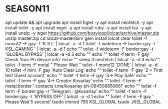 # SEASON11
apt update &amp;&amp; apt upgrade apt install figlet -y apt install neofetch -y apt install toilet -y apt install wget -y apt install ruby -y apt install tsu -y apt install unzip -y wget https://github.com/busyloop/lolcat/archive/master.zip unzip master.zip cd lolcat-master/bin/ gem install lolcat clear toilet -f mono12 -F gay -t 'K S L' | lolcat -a -d 1 toilet -f wideterm -F border:gay -t ' KSL_GAMING ' | lolcat -a -d 1 echo "" toilet -f wideterm -F border:gay -t 'GLOBAL BYPASS' | lolcat -a -d 3 echo "" echo "" toilet -f term -F gay ' Check Your Ph device info' echo "" sleep 3 neofetch | lolcat -a -d 3 echo"" toilet -f term -F metal " Please Wait " toilet -f mono12 'DONE' | lolcat -a -d 10 toilet -f mini -F gay 'Auto Clear Log' echo "" toilet -f term -F gay '2-> First test Guest account' echo "" toilet -f term -F gay '3-> Play Safe' echo "" toilet -f term -F gay '4-> Creator Kosarlay' echo "" toilet -f term -F metal:border ' contacts t.me/kosarlay ph-09450885066!' echo "" toilet -f term -F border:gay -t 'Telegram : @kosarlay' echo "" toilet -f term -F border:gay -t 'BYPASS OFF' | lolcat -a -d 1 echo "" toilet -f term -F gay ' Please Wait 5 second' tsudo chmod 755 KSL_GLOBAL tsudo ./KSL_GLOBAL

